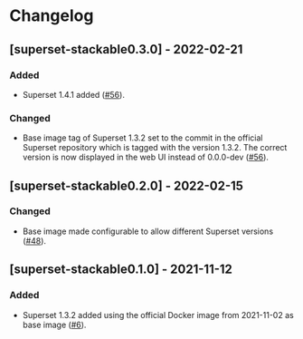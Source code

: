 # Changelog

## [superset-stackable0.3.0] - 2022-02-21

### Added

- Superset 1.4.1 added ([#56]).

### Changed

- Base image tag of Superset 1.3.2 set to the commit in the official Superset
  repository which is tagged with the version 1.3.2. The correct version is now
  displayed in the web UI instead of 0.0.0-dev ([#56]).

[#56]: https://github.com/stackabletech/docker-images/pull/56

## [superset-stackable0.2.0] - 2022-02-15

### Changed

- Base image made configurable to allow different Superset versions ([#48]).

[#48]: https://github.com/stackabletech/docker-images/pull/48

## [superset-stackable0.1.0] - 2021-11-12

### Added

- Superset 1.3.2 added using the official Docker image from 2021-11-02 as base
  image ([#6]).

[#6]: https://github.com/stackabletech/docker-images/pull/6
